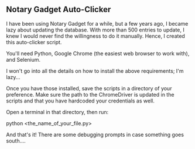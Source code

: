 ## Notary Gadget Auto-Clicker

I have been using Notary Gadget for a while, but a few years ago, I became lazy about updating the database. With more than 500 entries to update, I knew I would never find the willingness to do it manually. Hence, I created this auto-clicker script.

You'll need Python, Google Chrome (the easiest web browser to work with), and Selenium.

I won't go into all the details on how to install the above requirements; I'm lazy...

Once you have those installed, save the scripts in a directory of your preference. Make sure the path to the ChromeDriver is updated in the scripts and that you have hardcoded your credentials as well.

Open a terminal in that directory, then run:

python <the_name_of_your_file.py>



And that's it! There are some debugging prompts in case something goes south....
